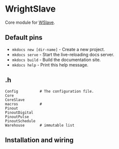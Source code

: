 # WrightSlave

Core module for [WSlave](https://github.com/1e1/WrightSlave).

## Default pins

* `mkdocs new [dir-name]` - Create a new project.
* `mkdocs serve` - Start the live-reloading docs server.
* `mkdocs build` - Build the documentation site.
* `mkdocs help` - Print this help message.

## .h

    Config          # The configuration file.
    Core            
    CoreSlave       
    macros          #
    Pinout          
    PinoutDigital   
    PinoutPulse     
    PinoutSchedule  
    Warehouse       # immutable list

## Installation and wiring


